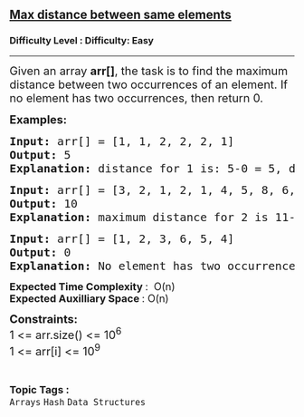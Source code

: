 <h2><a href="https://www.geeksforgeeks.org/problems/max-distance-between-same-elements/1?itm_source=geeksforgeeks&itm_medium=article&itm_campaign=practice_card">Max distance between same elements</a></h2><h3>Difficulty Level : Difficulty: Easy</h3><hr><div class="problems_problem_content__Xm_eO"><p><span style="font-size: 20px;">Given an array <strong>arr[]</strong>, the task is to find the maximum distance between two occurrences of an element. If no element has two occurrences, then return 0.</span></p>
<p><span style="font-size: 20px;"><strong>Examples:</strong></span></p>
<pre><span style="font-size: 20px;"><strong>Input: </strong></span><span style="font-size: 20px;">arr[] = [1, 1, 2, 2, 2, 1]</span>
<span style="font-size: 20px;"><strong>Output: </strong>5</span>
<span style="font-size: 20px;"><strong>Explanation: </strong>distance for 1 is: 5-0 = 5, distance for 2 is : 4-2 = 2, So max distance is 5.</span></pre>
<pre><span style="font-size: 20px;"><strong>Input: </strong>arr[] = [3, 2, 1, 2, 1, 4, 5, 8, 6, 7, 4, 2]</span>
<span style="font-size: 20px;"><strong>Output: </strong>10</span>
<span style="font-size: 20px;"><strong>Explanation: </strong></span><span style="font-size: 20px;">maximum distance for 2 is 11-1 = 10, maximum distance for 1 is 4-2 = 2 ,maximum distance for 4 is 10-5 = 5, So max distance is 10.<br></span></pre>
<pre><strong><span style="font-size: 20px;">Input: </span></strong><span style="font-size: 20px;">arr[] = [1, 2, 3, 6, 5, 4]<br><strong>Output: </strong>0<br><strong>Explanation: </strong>No element has two occurrences, so maximum distance = 0.<br></span></pre>
<p><span style="font-size: 18px;"><strong>Expected Time Complexity </strong>:&nbsp; O(n)<br><strong>Expected Auxilliary Space </strong>: O(n)</span></p>
<p><span style="font-size: 20px;"><strong>Constraints:<br></strong></span><span style="font-size: 20px;">1 &lt;= arr.size() &lt;= 10<sup>6</sup><br>1 &lt;= arr[i] &lt;= 10<sup>9</sup></span></p></div><br><p><span style=font-size:18px><strong>Topic Tags : </strong><br><code>Arrays</code>&nbsp;<code>Hash</code>&nbsp;<code>Data Structures</code>&nbsp;